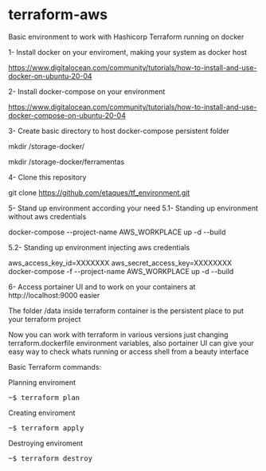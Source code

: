 # terraform-aws

Basic environment to work with Hashicorp Terraform running on docker


1- Install docker on your enviroment, making your system as docker host

https://www.digitalocean.com/community/tutorials/how-to-install-and-use-docker-on-ubuntu-20-04

2- Install docker-compose on your environment

https://www.digitalocean.com/community/tutorials/how-to-install-and-use-docker-compose-on-ubuntu-20-04

3- Create basic directory to host docker-compose persistent folder

mkdir /storage-docker/

mkdir /storage-docker/ferramentas

4- Clone this repository

git clone https://github.com/etaques/tf_environment.git

5- Stand up environment according your need
5.1- Standing up environment without aws credentials

docker-compose --project-name AWS_WORKPLACE up -d --build

5.2- Standing up environment injecting aws credentials

aws_access_key_id=XXXXXXX aws_secret_access_key=XXXXXXXX docker-compose -f --project-name AWS_WORKPLACE up -d --build

6- Access portainer UI and to work on your containers at http://localhost:9000 easier

The folder /data inside terraform container is the persistent place to put your terraform project

Now you can work with terraform in various versions just changing terraform.dockerfile environment variables, 
also portainer UI can give your easy way to check whats running or access shell from a beauty interface


Basic Terraform commands:

Planning enviroment

<pre>~$ terraform plan</pre>

Creating enviroment

<pre>~$ terraform apply</pre>

Destroying enviroment

<pre>~$ terraform destroy</pre>
